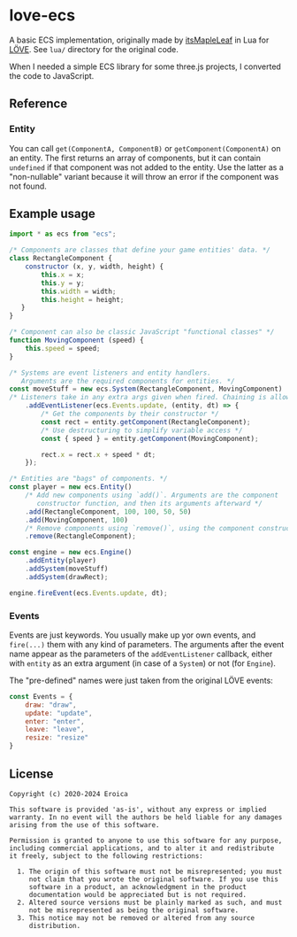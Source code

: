 # love-ecs

A basic ECS implementation, originally made by [itsMapleLeaf](https://github.com/itsMapleLeaf) in Lua for [LÖVE](https://love2d.org). See `lua/` directory for the original code.

When I needed a simple ECS library for some three.js projects, I converted the code to JavaScript.

## Reference

### Entity

You can call `get(ComponentA, ComponentB)` or `getComponent(ComponentA)` on an entity. The first returns an array of components, but it can contain `undefined` if that component was not added to the entity. Use the latter as a "non-nullable" variant because it will throw an error if the component was not found.

## Example usage

```javascript
import * as ecs from "ecs";

/* Components are classes that define your game entities' data. */
class RectangleComponent {
    constructor (x, y, width, height) {
        this.x = x;
        this.y = y;
        this.width = width;
        this.height = height;
   }
}

/* Component can also be classic JavaScript "functional classes" */
function MovingComponent (speed) {
    this.speed = speed;
}

/* Systems are event listeners and entity handlers.
   Arguments are the required components for entities. */
const moveStuff = new ecs.System(RectangleComponent, MovingComponent)
/* Listeners take in any extra args given when fired. Chaining is allowed. */
    .addEventListener(ecs.Events.update, (entity, dt) => {
        /* Get the components by their constructor */
        const rect = entity.getComponent(RectangleComponent);
        /* Use destructuring to simplify variable access */
        const { speed } = entity.getComponent(MovingComponent);

        rect.x = rect.x + speed * dt;
    });

/* Entities are "bags" of components. */
const player = new ecs.Entity()
    /* Add new components using `add()`. Arguments are the component
       constructor function, and then its arguments afterward */
    .add(RectangleComponent, 100, 100, 50, 50)
    .add(MovingComponent, 100)
    /* Remove components using `remove()`, using the component constructor. */
    .remove(RectangleComponent);

const engine = new ecs.Engine()
    .addEntity(player)
    .addSystem(moveStuff)
    .addSystem(drawRect);

engine.fireEvent(ecs.Events.update, dt);
```

### Events

Events are just keywords. You usually make up yor own events, and `fire(...)` them with any kind of
parameters. The arguments after the event name appear as the parameters of the `addEventListener`
callback, either with `entity` as an extra argument (in case of a `System`) or not (for `Engine`).

The "pre-defined" names were just taken from the original LÖVE events:

```javascript
const Events = {
    draw: "draw",
    update: "update",
    enter: "enter",
    leave: "leave",
    resize: "resize"
}
```

## License

```
Copyright (c) 2020-2024 Eroica

This software is provided 'as-is', without any express or implied
warranty. In no event will the authors be held liable for any damages
arising from the use of this software.

Permission is granted to anyone to use this software for any purpose,
including commercial applications, and to alter it and redistribute
it freely, subject to the following restrictions:

  1. The origin of this software must not be misrepresented; you must
     not claim that you wrote the original software. If you use this
     software in a product, an acknowledgment in the product
     documentation would be appreciated but is not required.
  2. Altered source versions must be plainly marked as such, and must
     not be misrepresented as being the original software.
  3. This notice may not be removed or altered from any source
     distribution.
```
